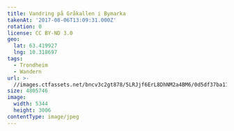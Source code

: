 ```yaml
---
title: Vandring på Gråkallen i Bymarka
takenAt: '2017-08-06T13:09:31.000Z'
rotation: 0
license: CC BY-ND 3.0
geo:
  lat: 63.419927
  lng: 10.318697
tags:
  - Trondheim
  - Wandern
url: >-
  //images.ctfassets.net/bncv3c2gt878/5LRJjf6ErL8DhNM2a4BM6/0d5df37ba11265b2748334d74cf2d217/vandring-p-grkallen-i-bymarka_36239603542_o
size: 4805746
image:
  width: 5344
  height: 3006
contentType: image/jpeg
---
```


